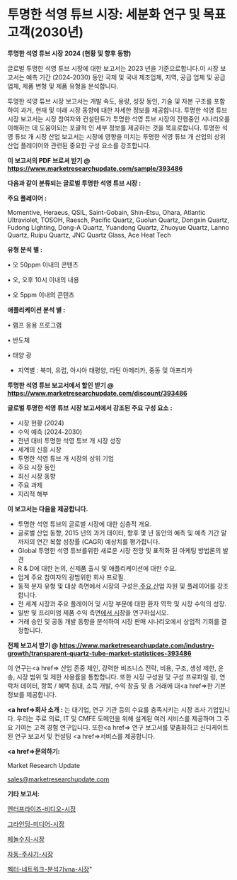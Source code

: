 # 투명한 석영 튜브 시장: 세분화 연구 및 목표 고객(2030년)

<strong>투명한 석영 튜브 시장 2024 (현황 및 향후 동향)</strong>

글로벌 투명한 석영 튜브 시장에 대한 보고서는 2023 년을 기준으로합니다.이 시장 보고서는 예측 기간 (2024-2030) 동안 국제 및 국내 제조업체, 지역, 공급 업체 및 공급 업체, 제품 변형 및 제품 유형을 분석합니다.

투명한 석영 튜브 시장 보고서는 개발 속도, 용량, 성장 동인, 기술 및 자본 구조를 포함하여 과거, 현재 및 미래 시장 동향에 대한 자세한 정보를 제공합니다. 투명한 석영 튜브 시장 보고서는 시장 참여자와 컨설턴트가 투명한 석영 튜브 시장의 진행중인 시나리오를 이해하는 데 도움이되는 포괄적 인 세부 정보를 제공하는 것을 목표로합니다. 투명한 석영 튜브 개 시장 산업 보고서는 시장에 영향을 미치는 투명한 석영 튜브 개 산업의 상위 산업 플레이어와 관련된 중요한 구성 요소를 강조합니다.



<strong>이 보고서의 PDF 브로셔 받기 @ <a href=https://www.marketresearchupdate.com/sample/393486>https://www.marketresearchupdate.com/sample/393486</a></strong>



<strong>다음과 같이 분류되는 글로벌 투명한 석영 튜브 시장 :</strong>



<strong>주요 플레이어 :</strong>

Momentive, Heraeus, QSIL, Saint-Gobain, Shin-Etsu, Ohara, Atlantic Ultraviolet, TOSOH, Raesch, Pacific Quartz, Guolun Quartz, Dongxin Quartz, Fudong Lighting, Dong-A Quartz, Yuandong Quartz, Zhuoyue Quartz, Lanno Quartz, Ruipu Quartz, JNC Quartz Glass, Ace Heat Tech



<strong>유형 분석 별 :</strong>

• 오 50ppm 이내의 콘텐츠

• 오, 오후 10시 이내의 내용

• 오 5ppm 이내의 콘텐츠



<strong>애플리케이션 분석 별 :</strong>

• 램프 응용 프로그램

• 반도체

• 태양 광

<ul>
  <li>지역별 : 북미, 유럽, 아시아 태평양, 라틴 아메리카, 중동 및 아프리카</li>
</ul>


<strong>투명한 석영 튜브 보고서에서 할인 받기 @ <a href=https://www.marketresearchupdate.com/discount/393486>https://www.marketresearchupdate.com/discount/393486</a></strong>



<strong>글로벌 투명한 석영 튜브 시장 보고서에서 강조된 주요 구성 요소 :</strong>
<ul>
  <li>시장 현황 (2024)</li>
  <li>수익 예측 (2024-2030)</li>
  <li>전년 대비 투명한 석영 튜브 개 시장 성장</li>
  <li>세계의 신흥 시장</li>
  <li>투명한 석영 튜브 개 시장의 상위 기업</li>
  <li>주요 시장 동인</li>
  <li>최신 시장 동향</li>
  <li>주요 과제</li>
  <li>지리적 해부</li>
</ul>


<strong>이 보고서는 다음을 제공합니다.</strong>
<ul>
  <li>투명한 석영 튜브의 글로벌 시장에 대한 심층적 개요.</li>
  <li>글로벌 산업 동향, 2015 년의 과거 데이터, 향후 몇 년 동안의 예측 및 예측 기간 말까지의 연간 복합 성장률 (CAGR) 예상치를 평가합니다.</li>
  <li>Global 투명한 석영 튜브를위한 새로운 시장 전망 및 표적화 된 마케팅 방법론의 발견</li>
  <li>R &amp; D에 대한 논의, 신제품 출시 및 애플리케이션에 대한 수요.</li>
  <li>업계 주요 참여자의 광범위한 회사 프로필.</li>
  <li>동적 분자 유형 및 대상 측면에서 시장의 구성은<a href=> 주요 산</a>업 자원 및 플레이어를 강조합니다.</li>
  <li>전 세계 시장과 주요 플레이어 및 시장 부문에 대한 환자 역학 및 시장 수익의 성장.</li>
  <li>일반 및 프리미엄 제품 수익 측면<a href=>에서 시</a>장을 연구하십시오.</li>
  <li>거래 승인 및 공동 개발 동향을 분석하여 시장 판매 시나리오에서 상업적 기회를 결정합니다.</li>
</ul>



<strong>전체 보고서 받기 @ <a href=https://www.marketresearchupdate.com/industry-growth/transparent-quartz-tube-market-statistices-393486>https://www.marketresearchupdate.com/industry-growth/transparent-quartz-tube-market-statistices-393486</a></strong>

이 연구는<a href=> 산업 존중</a> 체인, 강력한 비즈니스 전략, 비용, 구조, 생성 제한, 운송, 시장 범위 및 제한 사용률을 통합합니다. 또한 시장 구성원 및 구성 프로파일 링, 연락처 데이터, 항목 / 혜택 침대, 소득 개발, 수익 창출 및 총 거래에 대<a href=>한 기본 </a>정보를 제공합니다.



<strong><a href=>회사 소</a>개 :</strong>
는 대기업, 연구 기관 등의 수요를 충족시키는 시장 조사 기업입니다. 우리는 주로 의료, IT 및 CMFE 도메인을 위해 설계된 여러 서비스를 제공하며 그 주요 기여는 고객 경험 연구입니다. 또한<a href=> 연구 보</a>고서를 맞춤화하고 신디케이트 된 연구 보고서 및 컨설팅 <a href=>서비스</a>를 제공합니다.



<strong><a href=>문의하기:</a></strong>

Market Research Update

sales@marketresearchupdate.com



<strong>기타 보고서:</strong>

<a href=https://www.linkedin.com/pulse/엔터프라이즈-비디오-시장-세분화-연구-및-목표-고객2029년-trend-tracking-tips-360-analysis/>엔터프라이즈-비디오-시장</a>

<a href=https://www.linkedin.com/pulse/그라인딩-미디어-시장-진입-전략-및-위험-평가2029년-data-dive-diaries-24-analysis-r5ujf/>그라인딩-미디어-시장</a>

<a href=https://www.linkedin.com/pulse/페놀수지-시장-진입-전략-및-위험-평가2029년-survey-savvy-insights-360-analysis-yc06f/>페놀수지-시장</a>

<a href=https://www.linkedin.com/pulse/자동-주사기-시장-동향-및-성장-전망-survey-savvy-insights-360-analysis-1qjzf/>자동-주사기-시장</a>

<a href=https://www.linkedin.com/pulse/벡터-네트워크-분석기vna-시장-경쟁-분석-및-성장-잠재력-2029-geavf/>벡터-네트워크-분석기vna-시장</a>"
